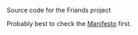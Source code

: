 Source code for the Friands project

Probably best to check the [Manifesto](website/public/MANIFESTO.md) first.
